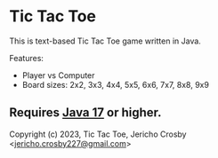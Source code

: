 # Tic Tac Toe

This is text-based Tic Tac Toe game written in Java.

Features:
- Player vs Computer
- Board sizes: 2x2, 3x3, 4x4, 5x5, 6x6, 7x7, 8x8, 9x9

## Requires [Java 17](https://www.oracle.com/java/technologies/javase/jdk17-archive-downloads.html) or higher.

Copyright (c) 2023, Tic Tac Toe, Jericho Crosby <<jericho.crosby227@gmail.com>>